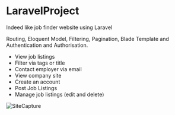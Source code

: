 # LaravelProject
Indeed like job finder website using Laravel

Routing, Eloquent Model, Filtering, Pagination, Blade Template and Authentication and Authorisation.

- View job listings 
- Filter via tags or title
- Contact employer via email
- View company site
- Create an account
- Post Job Listings
- Manage job listings (edit and delete)

![SiteCapture](https://user-images.githubusercontent.com/77846284/182033235-366da7fc-96b9-43b2-88a7-ce7478b0cd31.PNG)
